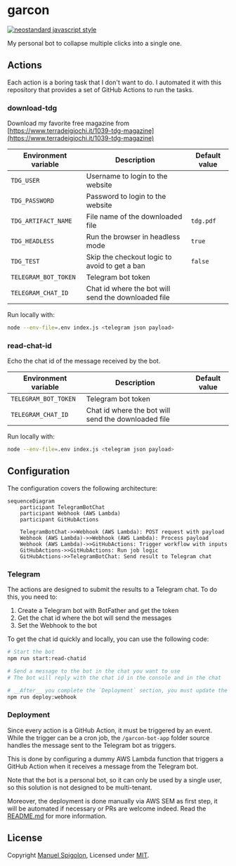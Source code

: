 # garcon

[![neostandard javascript style](https://img.shields.io/badge/code_style-neostandard-brightgreen?style=flat)](https://github.com/neostandard/neostandard)

My personal bot to collapse multiple clicks into a single one.


## Actions

Each action is a boring task that I don't want to do.
I automated it with this repository that provides a set of GitHub Actions to run the tasks.

### download-tdg

Download my favorite free magazine from [https://www.terradeigiochi.it/1039-tdg-magazine](https://www.terradeigiochi.it/1039-tdg-magazine)

| Environment variable | Description | Default value |
| --- | --- | --- |
| `TDG_USER` | Username to login to the website | |
| `TDG_PASSWORD` | Password to login to the website | |
| `TDG_ARTIFACT_NAME` | File name of the downloaded file | `tdg.pdf` |
| `TDG_HEADLESS` | Run the browser in headless mode | `true` |
| `TDG_TEST` | Skip the checkout logic to avoid to get a ban | `false` |
| `TELEGRAM_BOT_TOKEN` | Telegram bot token | |
| `TELEGRAM_CHAT_ID` | Chat id where the bot will send the downloaded file | |

Run locally with:

```sh
node --env-file=.env index.js <telegram json payload>
```

### read-chat-id

Echo the chat id of the message received by the bot.

| Environment variable | Description | Default value |
| --- | --- | --- |
| `TELEGRAM_BOT_TOKEN` | Telegram bot token | |
| `TELEGRAM_CHAT_ID` | Chat id where the bot will send the downloaded file | |

Run locally with:

```sh
node --env-file=.env index.js <telegram json payload>
```

## Configuration

The configuration covers the following architecture:

```mermaid
sequenceDiagram
    participant TelegramBotChat
    participant Webhook (AWS Lambda)
    participant GitHubActions

    TelegramBotChat->>Webhook (AWS Lambda): POST request with payload
    Webhook (AWS Lambda)->>Webhook (AWS Lambda): Process payload
    Webhook (AWS Lambda)->>GitHubActions: Trigger workflow with inputs
    GitHubActions->>GitHubActions: Run job logic
    GitHubActions->>TelegramBotChat: Send result to Telegram chat
```

### Telegram

The actions are designed to submit the results to a Telegram chat. To do this, you need to:
1. Create a Telegram bot with BotFather and get the token
2. Get the chat id where the bot will send the messages
3. Set the Webhook to the bot

To get the chat id quickly and locally, you can use the following code:

```sh
# Start the bot
npm run start:read-chatid

# Send a message to the bot in the chat you want to use
# The bot will reply with the chat id in the console and in the chat

# __After__ you complete the `Deployment` section, you must update the telegram bot webhook
npm run deploy:webhook
```


### Deployment

Since every action is a GitHub Action, it must be triggered by an event.
While the trigger can be a cron job, the `/garcon-bot-app` folder source handles the message sent to the Telegram bot as triggers.

This is done by configuring a dummy AWS Lambda function that triggers a GitHub Action when it receives a message from the Telegram bot.

Note that the bot is a personal bot, so it can only be used by a single user, so this solution is not designed to be multi-tenant.

Moreover, the deployment is done manually via AWS SEM as first step, it will be automated if necessary or PRs are welcome indeed.
Read the [README.md](./garcon-bot-app/README.md) for more information.


## License

Copyright [Manuel Spigolon](https://github.com/Eomm), Licensed under [MIT](./LICENSE).
